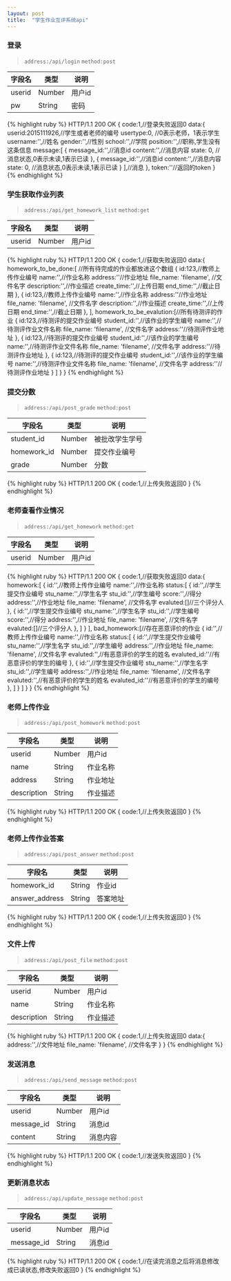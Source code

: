 ```yaml
---
layout: post
title:  "学生作业互评系统api"
---
```


### **登录**
> `address:/api/login`
> `method:post`

| 字段名 | 类型 | 说明 |
| --- | --- | --- |
| userid | Number | 用户id |
| pw | String | 密码 |

{% highlight ruby %}
HTTP/1.1 200 OK
{
    code:1,//登录失败返回0
    data:{
        userid:2015111926,//学生或者老师的编号
        usertype:0,    //0表示老师，1表示学生
        username:'',//姓名
        gender:'',//性别
        school:'',//学院
        position:'',//职称,学生没有这条信息
        message:[
            {
                message_id:'',//消息id
                content:'',//消息内容
                state: 0, //消息状态,0表示未读,1表示已读
            },
            {
                message_id:'',//消息id
                content:'',//消息内容
                state: 0, //消息状态,0表示未读,1表示已读
            }
        ],//消息
    },
    token:''//返回的token
}
{% endhighlight %}

### **学生获取作业列表**

> `address:/api/get_homework_list`
> `method:get`

| 字段名 | 类型 | 说明 |
| --- | --- | --- |
| userid | Number | 用户id |
{% highlight ruby %}
HTTP/1.1 200 OK
{
    code:1,//获取失败返回0
    data:{
        homework_to_be_done:[  //所有待完成的作业都放进这个数组
            {
                id:123,//教师上传作业编号
                name:'',//作业名称
                address:''//作业地址
                file_name: 'filename', //文件名字
                description:'',//作业描述
                create_time:'',//上传日期
                end_time:'',//截止日期
            },
            {
                id:123,//教师上传作业编号
                name:'',//作业名称
                address:''//作业地址
                file_name: 'filename', //文件名字
                description:'',//作业描述
                create_time:'',//上传日期
                end_time:'',//截止日期
            },
        ],
        homework_to_be_evalution:[//所有待测评的作业
            {
                id:123,//待测评的提交作业编号
                student_id:'',//该作业的学生编号
                name:'',//待测评作业文件名称
                file_name: 'filename', //文件名字
                address:''//待测评作业地址
            },
            {
                id:123,//待测评的提交作业编号
                student_id:'',//该作业的学生编号
                name:'',//待测评作业文件名称
                file_name: 'filename', //文件名字
                address:''//待测评作业地址
            },
            {
                id:123,//待测评的提交作业编号
                student_id:'',//该作业的学生编号
                name:'',//待测评作业文件名称
                file_name: 'filename', //文件名字
                address:''//待测评作业地址
            }
        ]
    }
}
{% endhighlight %}

### **提交分数**

> `address:/api/post_grade`
> `method:post`

| 字段名 | 类型 | 说明 |
| --- | --- | --- |
| student_id | Number | 被批改学生学号 |
| homework_id | Number | 提交作业编号 |
| grade | Number | 分数 |

{% highlight ruby %}
HTTP/1.1 200 OK
{
    code:1,//上传失败返回0
}
{% endhighlight %}

### **老师查看作业情况**

> `address:/api/get_homework`
> `method:get`

| 字段名 | 类型 | 说明 |
| --- | --- | --- |
| userid | Number | 用户id |

{% highlight ruby %}
HTTP/1.1 200 OK
{
    code:1,//获取失败返回0
    data:{
        homework:[
            {
                id:'',//教师上传作业编号
                name:'',//作业名称
                status:[
                    {
                        id:'',//学生提交作业编号
                        stu_name:'',//学生名字
                        stu_id:'',//学生编号
                        score:'',//得分
                        address:'',//作业地址
                        file_name: 'filename', //文件名字
                        evaluted:[]//三个评分人
                    },
                    {
                        id:'',//学生提交作业编号
                        stu_name:'',//学生名字
                        stu_id:'',//学生编号
                        score:'',//得分
                        address:'',//作业地址
                        file_name: 'filename', //文件名字
                        evaluted:[]//三个评分人
                    },
                ]
            }
        ],
        bad_homework:[//存在恶意评价的作业
            {
                id:'',//教师上传作业编号
                name:'',//作业名称
                status:[
                    {
                        id:'',//学生提交作业编号
                        stu_name:'',//学生名字
                        stu_id:'',//学生编号
                        address:'',//作业地址
                        file_name: 'filename', //文件名字
                        evaluted:'',//有恶意评价的学生的姓名
                        evaluted_id:''//有恶意评价的学生的编号
                    },
                    {
                        id:'',//学生提交作业编号
                        stu_name:'',//学生名字
                        stu_id:'',//学生编号
                        address:'',//作业地址
                        file_name: 'filename', //文件名字
                        evaluted:'',//有恶意评价的学生的姓名
                        evaluted_id:''//有恶意评价的学生的编号
                    },
                ]
            }
        ]
    }
}
{% endhighlight %}

### **老师上传作业**
> `address:/api/post_homework`
> `method:post`

| 字段名 | 类型 | 说明 |
| --- | --- | --- |
| userid | Number | 用户id |
| name | String | 作业名称 |
| address | String | 作业地址 |
| description | String | 作业描述 |

{% highlight ruby %}
HTTP/1.1 200 OK
{
    code:1,//上传失败返回0
}
{% endhighlight %}

### **老师上传作业答案**
> `address:/api/post_answer`
> `method:post`

| 字段名 | 类型 | 说明 |
| --- | --- | --- |
| homework_id | String | 作业id |
| answer_address | String | 答案地址 |

{% highlight ruby %}
HTTP/1.1 200 OK
{
    code:1,//上传失败返回0
}
{% endhighlight %}

### **文件上传**
> `address:/api/post_file`
> `method:post`

| 字段名 | 类型 | 说明 |
| --- | --- | --- |
| userid | Number | 用户id |
| name | String | 作业名称 |
| description | String | 作业描述 |

{% highlight ruby %}
HTTP/1.1 200 OK
{
    code:1,//上传失败返回0
    data:{
        address:'',//文件地址
        file_name: 'filename', //文件名字
    }
}
{% endhighlight %}

### **发送消息**
> `address:/api/send_message`
> `method:post`

| 字段名 | 类型 | 说明 |
| --- | --- | --- |
| userid | Number | 用户id |
| message_id| String | 消息id |
| content | String | 消息内容 |

{% highlight ruby %}
HTTP/1.1 200 OK
{
    code:1,//发送失败返回0
}
{% endhighlight %}

### **更新消息状态**
> `address:/api/update_message`
> `method:post`

| 字段名 | 类型 | 说明 |
| --- | --- | --- |
| userid | Number | 用户id |
| message_id| String | 消息id |

{% highlight ruby %}
HTTP/1.1 200 OK
{
    code:1,//在读完消息之后将消息修改成已读状态,修改失败返回0
}
{% endhighlight %}






